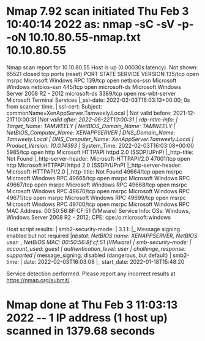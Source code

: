 # Nmap 7.92 scan initiated Thu Feb  3 10:40:14 2022 as: nmap -sC -sV -p- -oN 10.10.80.55-nmap.txt 10.10.80.55
Nmap scan report for 10.10.80.55
Host is up (0.00030s latency).
Not shown: 65521 closed tcp ports (reset)
PORT      STATE SERVICE       VERSION
135/tcp   open  msrpc         Microsoft Windows RPC
139/tcp   open  netbios-ssn   Microsoft Windows netbios-ssn
445/tcp   open  microsoft-ds  Microsoft Windows Server 2008 R2 - 2012 microsoft-ds
3389/tcp  open  ms-wbt-server Microsoft Terminal Services
|_ssl-date: 2022-02-03T16:03:13+00:00; 0s from scanner time.
| ssl-cert: Subject: commonName=XenAppServer.Tamweely.Local
| Not valid before: 2021-12-21T10:00:31
|_Not valid after:  2022-06-22T10:00:31
| rdp-ntlm-info: 
|   Target_Name: TAMWEELY
|   NetBIOS_Domain_Name: TAMWEELY
|   NetBIOS_Computer_Name: XENAPPSERVER
|   DNS_Domain_Name: Tamweely.Local
|   DNS_Computer_Name: XenAppServer.Tamweely.Local
|   Product_Version: 10.0.14393
|_  System_Time: 2022-02-03T16:03:08+00:00
5985/tcp  open  http          Microsoft HTTPAPI httpd 2.0 (SSDP/UPnP)
|_http-title: Not Found
|_http-server-header: Microsoft-HTTPAPI/2.0
47001/tcp open  http          Microsoft HTTPAPI httpd 2.0 (SSDP/UPnP)
|_http-server-header: Microsoft-HTTPAPI/2.0
|_http-title: Not Found
49664/tcp open  msrpc         Microsoft Windows RPC
49665/tcp open  msrpc         Microsoft Windows RPC
49667/tcp open  msrpc         Microsoft Windows RPC
49668/tcp open  msrpc         Microsoft Windows RPC
49670/tcp open  msrpc         Microsoft Windows RPC
49671/tcp open  msrpc         Microsoft Windows RPC
49699/tcp open  msrpc         Microsoft Windows RPC
49700/tcp open  msrpc         Microsoft Windows RPC
MAC Address: 00:50:56:8F:CF:51 (VMware)
Service Info: OSs: Windows, Windows Server 2008 R2 - 2012; CPE: cpe:/o:microsoft:windows

Host script results:
| smb2-security-mode: 
|   3.1.1: 
|_    Message signing enabled but not required
|_nbstat: NetBIOS name: XENAPPSERVER, NetBIOS user: <unknown>, NetBIOS MAC: 00:50:56:8f:cf:51 (VMware)
| smb-security-mode: 
|   account_used: guest
|   authentication_level: user
|   challenge_response: supported
|_  message_signing: disabled (dangerous, but default)
| smb2-time: 
|   date: 2022-02-03T16:03:08
|_  start_date: 2022-01-18T15:48:20

Service detection performed. Please report any incorrect results at https://nmap.org/submit/ .
# Nmap done at Thu Feb  3 11:03:13 2022 -- 1 IP address (1 host up) scanned in 1379.68 seconds
